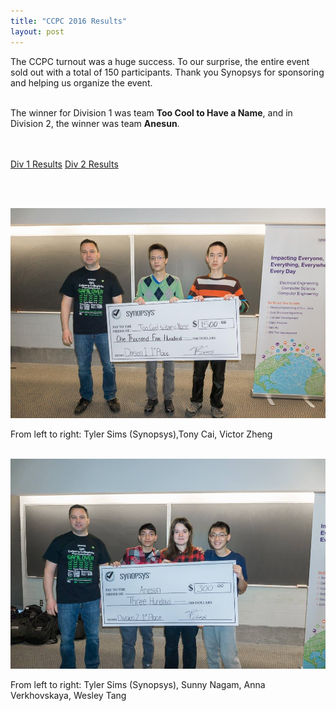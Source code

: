 ```yaml
---
title: "CCPC 2016 Results"
layout: post
---
```


<div class="col-md-6 col-lg-6">

The CCPC turnout was a huge success. To our surprise, the entire event sold out with a total of 150 participants. Thank you Synopsys for sponsoring and helping us organize the event.<br><br>

The winner for Division 1 was team <b>Too Cool to Have a Name</b>, and in Division 2, the winner was team <b>Anesun</b>.<br>

<br><br>
<a class="btn btn-primary btn-sm" href="http://psc.cpsc.ucalgary.ca/ccpc/2016/contest/div1/scores.php" role="button">Div 1 Results</a>
<a class="btn btn-danger btn-sm" href="http://psc.cpsc.ucalgary.ca/ccpc/2016/contest/div2/scores.php" role="button">Div 2 Results</a>

<br><br>
</div>

<div class="col-md-6 col-lg-6">		

<img class="img-responsive"  src="/img/ccpc-2016-div1-winners.jpg" alt="div1-winners">
<p class="text-center"> From left to right: Tyler Sims (Synopsys),Tony Cai, Victor Zheng</p>
<br>
<img class="img-responsive"  src="/img/ccpc-2016-div2-winners.jpg" alt="div1-winners">
<p class="text-center"> From left to right: Tyler Sims (Synopsys), Sunny Nagam, Anna Verkhovskaya, Wesley Tang</p>
</div>